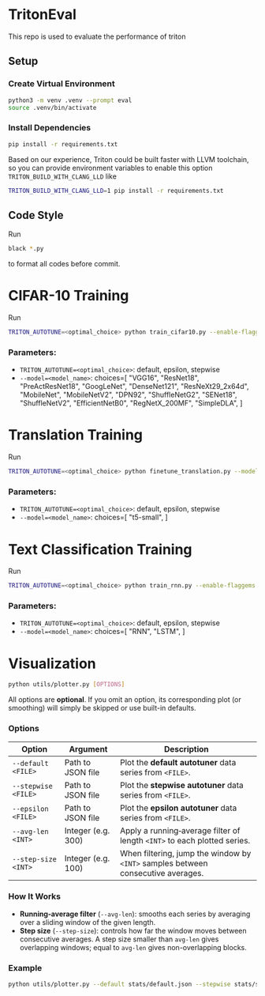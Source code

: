 # TritonEval
This repo is used to evaluate the performance of triton

## Setup

### Create Virtual Environment

```bash
python3 -m venv .venv --prompt eval
source .venv/bin/activate
```

### Install Dependencies

```bash
pip install -r requirements.txt
```
Based on our experience, Triton could be built faster with LLVM toolchain, so you can provide environment variables to enable this option `TRITON_BUILD_WITH_CLANG_LLD` like
```bash
TRITON_BUILD_WITH_CLANG_LLD=1 pip install -r requirements.txt
```

## Code Style
Run
```bash
black *.py
```
to format all codes before commit.

# CIFAR-10 Training
Run
```bash
TRITON_AUTOTUNE=<optimal_choice> python train_cifar10.py --enable-flaggems --model=<model_name>
```
### Parameters:
* `TRITON_AUTOTUNE=<optimal_choice>`: default, epsilon, stepwise
* `--model=<model_name>`: choices=[
            "VGG16",
            "ResNet18",
            "PreActResNet18",
            "GoogLeNet",
            "DenseNet121",
            "ResNeXt29_2x64d",
            "MobileNet",
            "MobileNetV2",
            "DPN92",
            "ShuffleNetG2",
            "SENet18",
            "ShuffleNetV2",
            "EfficientNetB0",
            "RegNetX_200MF",
            "SimpleDLA",
        ]

# Translation Training
Run
```bash
TRITON_AUTOTUNE=<optimal_choice> python finetune_translation.py --model t5-small --epochs 3 --batch-size 8 --dataset-name iwslt2017 --dataset-config iwslt2017-en-de --source-lang en --target-lang de --enable-flaggems
```
### Parameters:
* `TRITON_AUTOTUNE=<optimal_choice>`: default, epsilon, stepwise
* `--model=<model_name>`: choices=[
            "t5-small",
        ]

# Text Classification Training
Run
```bash
TRITON_AUTOTUNE=<optimal_choice> python train_rnn.py --enable-flaggems --rnn-type {rnn_type}
```
### Parameters:
* `TRITON_AUTOTUNE=<optimal_choice>`: default, epsilon, stepwise
* `--model=<model_name>`: choices=[
            "RNN",
            "LSTM",
        ]

# Visualization

```bash
python utils/plotter.py [OPTIONS]
```
All options are **optional**. If you omit an option, its corresponding plot (or smoothing) will simply be skipped or use built-in defaults.

### Options

| Option                 | Argument             | Description                                                                               |
|------------------------|----------------------|-------------------------------------------------------------------------------------------|
| `--default <FILE>`     | Path to JSON file    | Plot the **default autotuner** data series from `<FILE>`.                                           |
| `--stepwise <FILE>`    | Path to JSON file    | Plot the **stepwise autotuner** data series from `<FILE>`.                                          |
| `--epsilon <FILE>`     | Path to JSON file    | Plot the **epsilon autotuner** data series from `<FILE>`.                                           |
| `--avg-len <INT>`      | Integer (e.g. 300)   | Apply a running‐average filter of length `<INT>` to each plotted series.                  |
| `--step-size <INT>`    | Integer (e.g. 100)   | When filtering, jump the window by `<INT>` samples between consecutive averages.          |

### How It Works

- **Running‐average filter** (`--avg-len`): smooths each series by averaging over a sliding window of the given length.
- **Step size** (`--step-size`): controls how far the window moves between consecutive averages. A step size smaller than `avg-len` gives overlapping windows; equal to `avg-len` gives non-overlapping blocks.

### Example
   ```bash
   python utils/plotter.py --default stats/default.json --stepwise stats/stepwise.json --epsilon stats/epsilon.json --avg-len=100 --step-size=100
   ```
